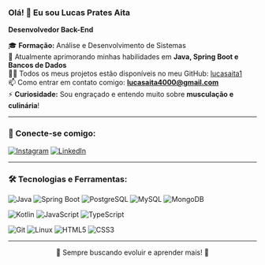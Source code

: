### Olá! 👋 Eu sou Lucas Prates Aita  
**Desenvolvedor Back-End**  

🎓 **Formação:** Análise e Desenvolvimento de Sistemas  
🌱 Atualmente aprimorando minhas habilidades em **Java, Spring Boot e Bancos de Dados**  
👨‍💻 Todos os meus projetos estão disponíveis no meu GitHub: [lucasaita1](https://github.com/lucasaita1)  
📫 Como entrar em contato comigo: **lucasaita4000@gmail.com**  
⚡ **Curiosidade:** Sou engraçado e entendo muito sobre **musculação e culinária**!  

---

### 🚀 Conecte-se comigo:
[![Instagram](https://img.shields.io/badge/Instagram-%23E4405F.svg?style=for-the-badge&logo=instagram&logoColor=white)](https://instagram.com/lucasp.aita)
[![LinkedIn](https://img.shields.io/badge/LinkedIn-%230077B5.svg?style=for-the-badge&logo=linkedin&logoColor=white)](https://www.linkedin.com/in/lucas-aita/)

---

### 🛠️ Tecnologias e Ferramentas:

![Java](https://img.shields.io/badge/Java-%23ED8B00.svg?style=for-the-badge&logo=openjdk&logoColor=white)
![Spring Boot](https://img.shields.io/badge/Spring%20Boot-%236DB33F.svg?style=for-the-badge&logo=spring&logoColor=white)
![PostgreSQL](https://img.shields.io/badge/PostgreSQL-%23336791.svg?style=for-the-badge&logo=postgresql&logoColor=white)
![MySQL](https://img.shields.io/badge/MySQL-%234479A1.svg?style=for-the-badge&logo=mysql&logoColor=white)
![MongoDB](https://img.shields.io/badge/MongoDB-%2347A248.svg?style=for-the-badge&logo=mongodb&logoColor=white)

![Kotlin](https://img.shields.io/badge/Kotlin-%230095D5.svg?style=for-the-badge&logo=kotlin&logoColor=white)
![JavaScript](https://img.shields.io/badge/JavaScript-%23F7DF1E.svg?style=for-the-badge&logo=javascript&logoColor=black)
![TypeScript](https://img.shields.io/badge/TypeScript-%23007ACC.svg?style=for-the-badge&logo=typescript&logoColor=white)

![Git](https://img.shields.io/badge/Git-%23F05033.svg?style=for-the-badge&logo=git&logoColor=white)
![Linux](https://img.shields.io/badge/Linux-%23FCC624.svg?style=for-the-badge&logo=linux&logoColor=black)
![HTML5](https://img.shields.io/badge/HTML5-%23E34F26.svg?style=for-the-badge&logo=html5&logoColor=white)
![CSS3](https://img.shields.io/badge/CSS3-%231572B6.svg?style=for-the-badge&logo=css3&logoColor=white)

---

<div align="center">
  🚀 Sempre buscando evoluir e aprender mais! 🚀  
</div>
